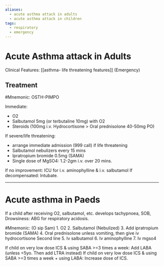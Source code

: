 ```yaml
---
aliases:
  - acute asthma attack in adults
  - acute asthma attack in children
tags:
  - respiratory
  - emergency
---
```

# Acute Asthma attack in Adults
Clinical Features: [[asthma- life threatening features]] (Emergency)
## Treatment
#Mnemonic: OSTH-PIMPO

Immediate:
- O2
- Salbutamol 5mg (or terbutaline 10mg) with O2
- Steroids (100mg i.v. Hydrocortisone > Oral prednisolone 40-50mg PO)

If severe/life threatening:
- arrange immediate admission (999 call) if life threatening
- Salbutamol nebulizers every 15 mins
- Ipratropium bromide 0.5mg (SAMA)
- Single dose of MgSO4: 1.2-2gm i.v. over 20 mins.

If no improvement: ICU for i.v. aminophylline & i.v. salbutamol
If decompensated: Intubate.

---
# Acute asthma in Paeds
If a child after receiving O2, salbutamol, etc. develops tachypnoea, SOB, Drowsiness: ABG for respiratory acidosis. 

#Mnemonic: (O sip Sam)
	1. O2
	2. Salbutamol (Nebulized)
	3. Add ipratropium bromide (SAMA)
	4. Oral prednisolone unless vomiting, then give iv hydrocortisone
Second line
	5. Iv salbutamol
	6. Iv aminophylline
	7. Iv mgso4

If child on very low dose ICS & using SABA >=3 times a week:
	Add LABA (unless <5yo. Then add LTRA instead)
If child on very low dose ICS & using SABA >=3 times a week + using LABA:
Increase dose of ICS.